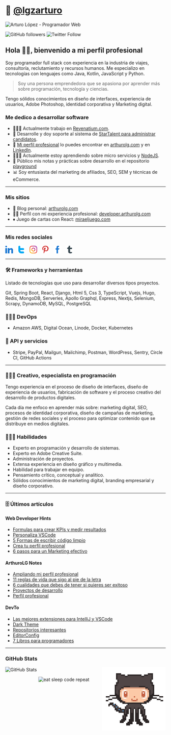 # 🤖 [@lgzarturo](https://twitter.com/lgzarturo)

![Arturo López - Programador Web](https://raw.githubusercontent.com/PaMr12/PaMr12/master/assets/Lnx-wall.jpg)

![GitHub followers](https://img.shields.io/github/followers/lgzarturo?label=Follow%20me%20on%20GitHub&style=for-the-badge)
![Twitter Follow](https://img.shields.io/twitter/follow/lgzarturo?label=Follow%20me%20on%20Twitter&style=for-the-badge)

## Hola 👋🏻, bienvenido a mi perfil profesional

Soy programador full stack con experiencia en la industria de viajes, consultoría, reclutamiento y recursos humanos. Me especializo en tecnologías con lenguajes como Java, Kotlin, JavaScript y Python.

> Soy una persona emprendedora que se apasiona por aprender más sobre programación, tecnología y ciencias. 

Tengo sólidos conocimientos en diseño de interfaces, experiencia de usuarios, Adobe Photoshop, identidad corporativa y Marketing digital.

### Me dedico a desarrollar software

- 👨🏻‍💻 Actualmente trabajo en [Revenatium.com](https://revenatium.com).
- 💼 Desarrolle y doy soporte al sistema de [StarTalent para administrar candidatos](https://startalent.mx).
- 🤺 [Mi perfil profesional](https://developer.arthurolg.com) lo puedes encontrar en [arthurolg.com](https://arthurolg.com) y en [LinkedIn](https://www.linkedin.com/in/lgzarturo).
- 👨🏻‍🔬 Actualmente estoy aprendiendo sobre micro servicios y [NodeJS](https://github.com/lgzarturo/homework).
- 📓 Público mis notas y prácticas sobre desarrollo en el repositorio [playground](https://github.com/lgzarturo/playground)
- 📊 Soy entusiasta del marketing de afiliados, SEO, SEM y técnicas de eCommerce.

---

### Mis sitios

- 📗 Blog personal: [arthurolg.com](https://arthurolg.com)
- 🥷🏻 Perfil con mi experiencia profesional: [developer.arthurolg.com](https://developer.arthurolg.com)
- ♦️ Juego de cartas con React: [miraeljuego.com](https://miraeljuego.com)

---

### Mis redes sociales

[<img src='https://github.com/lgzarturo/lgzarturo/raw/master/assets/linkedin.png' alt='LinkedIn' width='24' style='width:24px; margin-right: 10px;'/>](https://www.linkedin.com/in/lgzarturo/)
[<img src='https://github.com/lgzarturo/lgzarturo/raw/master/assets/twitter.png' alt='Twitter' width='24' style='width:24px; margin-right: 10px;'/>](https://twitter.com/lgzarturo)
[<img src='https://github.com/lgzarturo/lgzarturo/raw/master/assets/instagram.png' alt='instagram' width='24' style='width:24px; margin-right: 10px;'/>](https://www.instagram.com/lgzarturo/)
[<img src='https://github.com/lgzarturo/lgzarturo/raw/master/assets/pinterest.png' alt='Pinterest' width='24' style='width:24px; margin-right: 10px;'/>](https://www.pinterest.com.mx/arthurolg/)
[<img src='https://github.com/lgzarturo/lgzarturo/raw/master/assets/facebook.png' alt='Facebook' width='24' style='width:24px; margin-right: 10px;'/>](https://www.facebook.com/lgzarturo)
[<img src='https://github.com/lgzarturo/lgzarturo/raw/master/assets/tumblr.png' alt='Tumblr' width='24' style='width:24px; margin-right: 10px;'/>](https://lgzarturo.tumblr.com/)

---

### 🛠 Frameworks y herramientas

Listado de tecnologías que uso para desarrollar diversos tipos proyectos.

Git, Spring Boot, React, Django, Html 5, Css 3, TypeScript, Vuejs, Hugo, Redis, MongoDB, Serverles, Apollo Graphql, Express, Nextjs, Selenium, Scrapy, DynamoDB, MySQL, PostgreSQL

### 👨🏻‍🔬 DevOps

- Amazon AWS, Digital Ocean, Linode, Docker, Kubernetes

### 🚀 API y servicios

- Stripe, PayPal, Mailgun, Mailchimp, Postman, WordPress, Sentry, Circle CI, GitHub Actions

---

### 👨🏻‍🎨 Creativo, especialista en programación

Tengo experiencia en el proceso de diseño de interfaces, diseño de experiencia de usuarios, fabricación de software y el proceso creativo del desarrollo de productos digitales.

Cada día me enfoco en aprender más sobre: marketing digital, SEO, procesos de identidad corporativa, diseño de campañas de marketing, gestión de redes sociales y el proceso para optimizar contenido que se distribuye en medios digitales.

### 👨🏻‍🚀 Habilidades

- Experto en programación y desarrollo de sistemas.
- Experto en Adobe Creative Suite.
- Administración de proyectos.
- Extensa experiencia en diseño gráfico y multimedia.
- Habilidad para trabajar en equipo.
- Pensamiento crítico, conceptual y analítico.
- Sólidos conocimientos de marketing digital, branding empresarial y diseño corporativo.

---

### 🗄 Últimos artículos

#### Web Developer Hints

<!-- BLOG-WDH:START -->
- [Formulas para crear KPIs y medir resultados](https://webdeveloperhints.com/marketing/marketing/marketing-e-commerce-kpi.html)
- [Personaliza VSCode](https://webdeveloperhints.com/tools/vscode-customization.html)
- [5 Formas de escribir código limpio](https://webdeveloperhints.com/develop/5-formas-de-escribir-codigo-limpio.html)
- [Crea tu perfil profesional](https://webdeveloperhints.com/guides/crea-tu-perfil-profesional.html)
- [6 pasos para un Marketing efectivo](https://webdeveloperhints.com/marketing/marketing-efectivo.html)
<!-- BLOG-WDH:END -->

#### ArthuroLG Notes

<!-- BLOG-ALG:START -->
- [Ampliando mi perfil profesional](https://arthurolg.com/posts/experto-en-desarrollo-de-software/)
- [11 reglas de vida que sigo al pie de la letra](https://arthurolg.com/posts/11-reglas-de-vida-que-sigo/)
- [6 cualidades que debes de tener si quieres ser exitoso](https://arthurolg.com/posts/6-cualidades-para-ser-exitoso/)
- [Proyectos de desarrollo](https://arthurolg.com/posts/development-projects/)
- [Perfil profesional](https://arthurolg.com/profile/)
<!-- BLOG-ALG:END -->

#### DevTo

<!-- BLOG-DEV:START -->
- [Las mejores extensiones para IntelliJ y VSCode](https://dev.to/lgzarturo/las-mejores-extensiones-para-intellij-y-vscode-1o1m)
- [Dark Theme](https://dev.to/lgzarturo/dark-theme-57kd)
- [Repositorios interesantes](https://dev.to/lgzarturo/repositorios-interesantes-59ep)
- [EditorConfig](https://dev.to/lgzarturo/editorconfig-56lh)
- [7 Libros para programadores](https://dev.to/lgzarturo/7-libros-para-programadores-46mi)
<!-- BLOG-DEV:END -->

---

### GitHub Stats

<img src="https://raw.githubusercontent.com/lgzarturo/lgzarturo/master/assets/87202985-820dcb80-c2b6-11ea-9f56-7ec461c497c3.gif" alt="GitHub" style="float: right;" align="right" />

![GitHub Stats](https://github-readme-stats.anuraghazra1.vercel.app/api?username=lgzarturo&show_icons=true&include_all_commits=true&theme=dark&count_private=true 'Datos de Arturo López')

<img src="https://media.giphy.com/media/USV0ym3bVWQJJmNu3N/giphy.gif" alt="eat sleep code repeat" width="200" style="float: right; width: 200px" align="right" />

